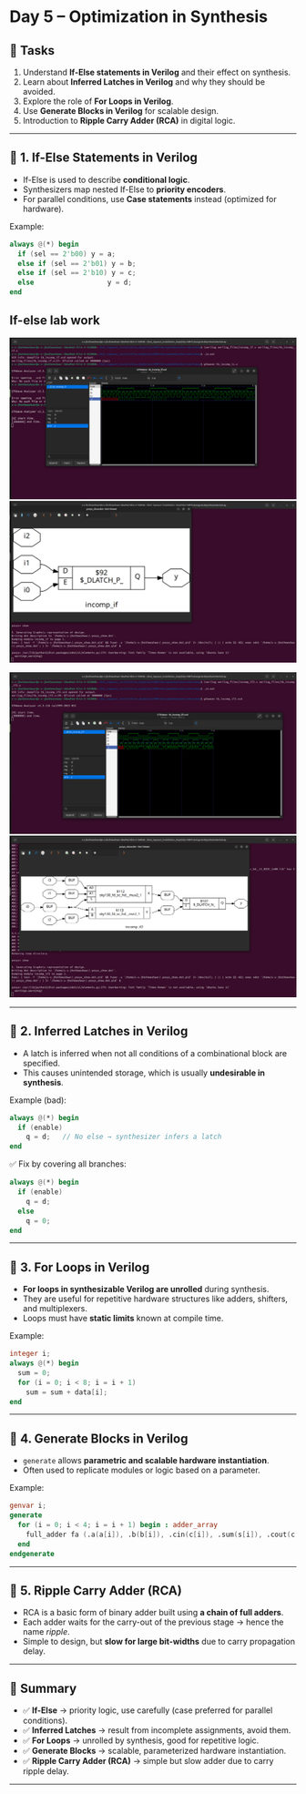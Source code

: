 
# Day 5 – Optimization in Synthesis

## 📌 Tasks
1. Understand **If-Else statements in Verilog** and their effect on synthesis.  
2. Learn about **Inferred Latches in Verilog** and why they should be avoided.  
3. Explore the role of **For Loops in Verilog**.  
4. Use **Generate Blocks in Verilog** for scalable design.  
5. Introduction to **Ripple Carry Adder (RCA)** in digital logic.  

---

## 🔹 1. If-Else Statements in Verilog

- If-Else is used to describe **conditional logic**.  
- Synthesizers map nested If-Else to **priority encoders**.  
- For parallel conditions, use **Case statements** instead (optimized for hardware).  

Example:
```verilog
always @(*) begin
  if (sel == 2'b00) y = a;
  else if (sel == 2'b01) y = b;
  else if (sel == 2'b10) y = c;
  else                  y = d;
end
```


## If-else lab work

![if1](if1.png)
![if2](if1s.png)

![if3](if2.png)
![if4](if2s.png)

---

## 🔹 2. Inferred Latches in Verilog

* A latch is inferred when not all conditions of a combinational block are specified.
* This causes unintended storage, which is usually **undesirable in synthesis**.

Example (bad):

```verilog
always @(*) begin
  if (enable)
    q = d;   // No else → synthesizer infers a latch
end
```

✅ Fix by covering all branches:

```verilog
always @(*) begin
  if (enable)
    q = d;
  else
    q = 0;
end
```

---

## 🔹 3. For Loops in Verilog

* **For loops in synthesizable Verilog are unrolled** during synthesis.
* They are useful for repetitive hardware structures like adders, shifters, and multiplexers.
* Loops must have **static limits** known at compile time.

Example:

```verilog
integer i;
always @(*) begin
  sum = 0;
  for (i = 0; i < 8; i = i + 1)
    sum = sum + data[i];
end
```

---

## 🔹 4. Generate Blocks in Verilog

* `generate` allows **parametric and scalable hardware instantiation**.
* Often used to replicate modules or logic based on a parameter.

Example:

```verilog
genvar i;
generate
  for (i = 0; i < 4; i = i + 1) begin : adder_array
    full_adder fa (.a(a[i]), .b(b[i]), .cin(c[i]), .sum(s[i]), .cout(c[i+1]));
  end
endgenerate
```

---

## 🔹 5. Ripple Carry Adder (RCA)

* RCA is a basic form of binary adder built using **a chain of full adders**.
* Each adder waits for the carry-out of the previous stage → hence the name *ripple*.
* Simple to design, but **slow for large bit-widths** due to carry propagation delay.



---

## 🎯 Summary

* ✅ **If-Else** → priority logic, use carefully (case preferred for parallel conditions).
* ✅ **Inferred Latches** → result from incomplete assignments, avoid them.
* ✅ **For Loops** → unrolled by synthesis, good for repetitive logic.
* ✅ **Generate Blocks** → scalable, parameterized hardware instantiation.
* ✅ **Ripple Carry Adder (RCA)** → simple but slow adder due to carry ripple delay.

---


